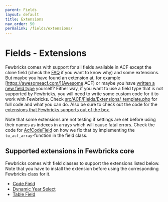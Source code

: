 ```yaml
---
parent: Fields
layout: default
title: Extensions
nav_order: 50
permalink: /fields/extensions/
---
```


# Fields - Extensions
Fewbricks comes with support for all fields available in ACF except the clone field (check the [FAQ](/faq/) if you want to know why) and some extensions. But maybe you have found an extension at, for example [https://awesomeacf.com/](Awesome ACF) or maybe you have [written a new field type](https://www.advancedcustomfields.com/resources/creating-a-new-field-type/) yourself? Either way, if you want to use a field type that is not supported by Fewbricks, you will need to write some custom code for it to work with Fewbricks. Check [src/ACF/Fields/Extensions/_template.php](https://github.com/folbert/fewbricks/tree/2.x/src/ACF/Fields/Extensions/_template.php) for full code and what you can do. Also be sure to check out the code for the [extensions that Fewbricks supports out of the box](https://github.com/folbert/fewbricks/tree/2.x/src/ACF/Fields/Extensions).

Note that some extensions are not testing if settings are set before using their names as indexes in arrays which will cause fatal errors. Check the code for [AcfCodeField](https://github.com/folbert/fewbricks/tree/2.x/src/ACF/Fields/Extensions/AcfCodeField.php) on how we fix that by implementing the `to_acf_array`-function in the field class.



## Supported extensions in Fewbricks core
Fewbricks comes with field classes to support the extensions listed below. Note that you have to install the
extension before using the corresponding Fewbricks class for it.

- [Code Field](https://wordpress.org/plugins/acf-code-field/)
- [Dynamic Year Select](https://wordpress.org/plugins/acf-dynamic-year-select-field/)
- [Table Field](https://wordpress.org/plugins/advanced-custom-fields-table-field/)
